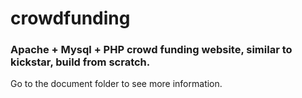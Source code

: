 # crowdfunding

### Apache + Mysql + PHP crowd funding website, similar to kickstar, build from scratch.

Go to the document folder to see more information.
